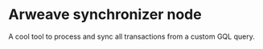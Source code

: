 # Arweave synchronizer node

A cool tool to process and sync all transactions from a custom GQL query.
